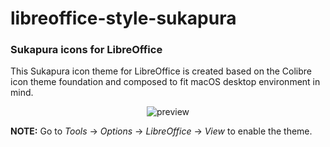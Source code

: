 # libreoffice-style-sukapura
### Sukapura icons for LibreOffice

This Sukapura icon theme for LibreOffice is created based on the Colibre icon theme foundation and composed to fit macOS desktop environment in mind.

<p align="center">
  <img src="https://github.com/rizmut/libreoffice-style-sukapura/raw/master/preview.png" alt="preview"/>
</p>

**NOTE:** Go to _Tools_ → _Options_ → _LibreOffice_ → _View_ to enable the theme.

